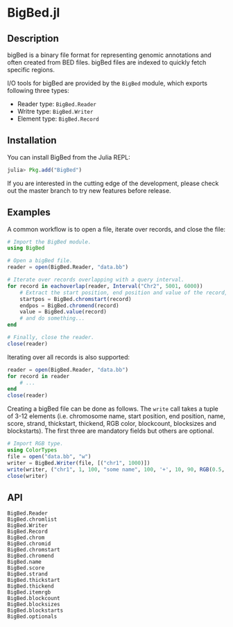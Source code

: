 BigBed.jl
======

Description
-----------

bigBed is a binary file format for representing genomic annotations and often
created from BED files. bigBed files are indexed to quickly fetch specific
regions.

I/O tools for bigBed are provided by the `BigBed` module,
which exports following three types:
* Reader type: `BigBed.Reader`
* Writre type: `BigBed.Writer`
* Element type: `BigBed.Record`

Installation
------------

You can install BigBed from the Julia REPL:

```julia
julia> Pkg.add("BigBed")
```

If you are interested in the cutting edge of the development, please check out
the master branch to try new features before release.

Examples
--------

A common workflow is to open a file, iterate over records, and close the file:
```julia
# Import the BigBed module.
using BigBed

# Open a bigBed file.
reader = open(BigBed.Reader, "data.bb")

# Iterate over records overlapping with a query interval.
for record in eachoverlap(reader, Interval("Chr2", 5001, 6000))
    # Extract the start position, end position and value of the record,
    startpos = BigBed.chromstart(record)
    endpos = BigBed.chromend(record)
    value = BigBed.value(record)
    # and do something...
end

# Finally, close the reader.
close(reader)
```

Iterating over all records is also supported:
```julia
reader = open(BigBed.Reader, "data.bb")
for record in reader
    # ...
end
close(reader)
```

Creating a bigBed file can be done as follows. The `write` call takes a tuple of
3-12 elements (i.e. chromosome name, start position, end position, name, score,
strand, thickstart, thickend, RGB color, blockcount, blocksizes and
blockstarts). The first three are mandatory fields but others are optional.
```julia
# Import RGB type.
using ColorTypes
file = open("data.bb", "w")
writer = BigBed.Writer(file, [("chr1", 1000)])
write(writer, ("chr1", 1, 100, "some name", 100, '+', 10, 90, RGB(0.5, 0.1, 0.2), 2, [4, 10], [10, 20]))
close(writer)
```


API
---

```@docs
BigBed.Reader
BigBed.chromlist
BigBed.Writer
BigBed.Record
BigBed.chrom
BigBed.chromid
BigBed.chromstart
BigBed.chromend
BigBed.name
BigBed.score
BigBed.strand
BigBed.thickstart
BigBed.thickend
BigBed.itemrgb
BigBed.blockcount
BigBed.blocksizes
BigBed.blockstarts
BigBed.optionals
```

